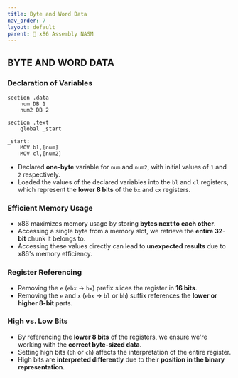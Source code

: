 ```yaml
---
title: Byte and Word Data
nav_order: 7
layout: default
parent: 🔲 x86 Assembly NASM
---
```

    
## **BYTE AND WORD DATA**

### **Declaration of Variables**
```
section .data
    num DB 1
    num2 DB 2

section .text
    global _start

_start:
    MOV bl,[num]
    MOV cl,[num2]
```
- Declared **one-byte** variable for `num` and `num2`, with initial values of `1` and `2` respectively.
- Loaded the values of the declared variables into the `bl` and `cl` registers, which represent the **lower 8 bits** of the `bx` and `cx` registers.

### **Efficient Memory Usage**
- x86 maximizes memory usage by storing **bytes next to each other**.
- Accessing a single byte from a memory slot, we retrieve the **entire 32-bit** chunk it belongs to.
- Accessing these values directly can lead to **unexpected results** due to x86's memory efficiency.

### **Register Referencing**
- Removing the `e` (`ebx` -> `bx`) prefix slices the register in **16 bits**.
- Removing the `e` and `x` (`ebx` -> `bl` or `bh`) suffix references the **lower or higher 8-bit** parts.

### **High vs. Low Bits**
- By referencing the **lower 8 bits** of the registers, we ensure we're working with the **correct byte-sized data**.
- Setting high bits (`bh` or `ch`) affects the interpretation of the entire register.
- High bits are **interpreted differently** due to their **position in the binary representation**.
